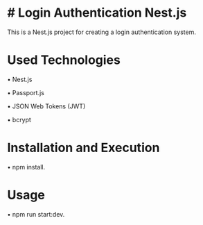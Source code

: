 <h1># Login Authentication Nest.js</h1>
This is a Nest.js project for creating a login authentication system.

<h1>Used Technologies</h1> 
<p>• Nest.js </p>
<p>• Passport.js </p>
<p>• JSON Web Tokens (JWT) </p>
<p>• bcrypt </p>

<h1>Installation and Execution</h1> 
<p>• npm install.</p>

<h1>Usage</h1>
<p>• npm run start:dev.</p>

